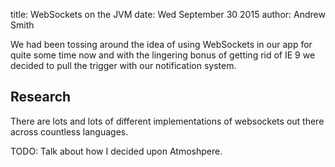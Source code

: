 title: WebSockets on the JVM
date: Wed September 30 2015
author: Andrew Smith

We had been tossing around the idea of using WebSockets in our app for quite some time now and with the lingering bonus of getting rid of IE 9 we decided to pull the trigger with our notification system.

## Research

There are lots and lots of different implementations of websockets out there across countless languages. 

TODO: Talk about how I decided upon Atmoshpere.

